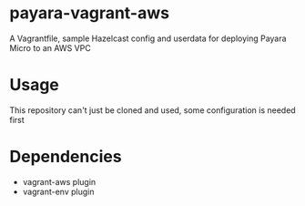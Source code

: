 # payara-vagrant-aws
A Vagrantfile, sample Hazelcast config and userdata for deploying Payara Micro to an AWS VPC

# Usage
This repository can't just be cloned and used, some configuration is needed first

# Dependencies
* vagrant-aws plugin
* vagrant-env plugin
